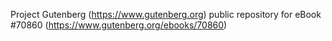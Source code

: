 Project Gutenberg (https://www.gutenberg.org) public repository for
eBook #70860 (https://www.gutenberg.org/ebooks/70860)
